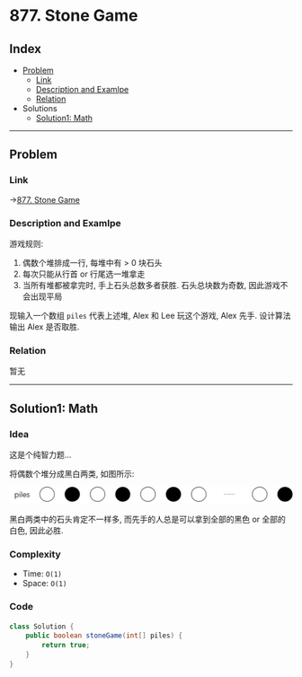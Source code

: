 # 877. Stone Game

## Index

- [Problem](#problem)
  - [Link](#Link)
  - [Description and Examlpe](#description-and-examlpe)
  - [Relation](#relation)
- Solutions
  - [Solution1: Math](#solution1-math)

----

## Problem

### Link

->[877. Stone Game][1]

### Description and Examlpe

游戏规则:

1. 偶数个堆排成一行, 每堆中有 > 0 块石头
2. 每次只能从行首 or 行尾选一堆拿走
3. 当所有堆都被拿完时, 手上石头总数多者获胜. 石头总块数为奇数, 因此游戏不会出现平局

现输入一个数组 `piles` 代表上述堆, Alex 和 Lee 玩这个游戏, Alex 先手. 设计算法输出 Alex 是否取胜.

### Relation

暂无

----

## Solution1: Math

### Idea

这是个纯智力题...

将偶数个堆分成黑白两类, 如图所示:

![877.figure1.png][2]

黑白两类中的石头肯定不一样多, 而先手的人总是可以拿到全部的黑色 or 全部的白色, 因此必胜.

### Complexity

- Time: `O(1)`
- Space: `O(1)`

### Code

```java
class Solution {
    public boolean stoneGame(int[] piles) {
        return true;
    }
}
```

[1]: https://leetcode.com/problems/stone-game/
[2]: ./images/877.figure1.png
